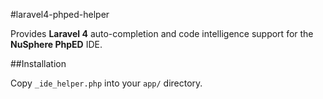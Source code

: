 #laravel4-phped-helper

Provides **Laravel 4** auto-completion and code intelligence support for the **NuSphere PhpED** IDE.

##Installation

Copy `_ide_helper.php` into your `app/` directory.
